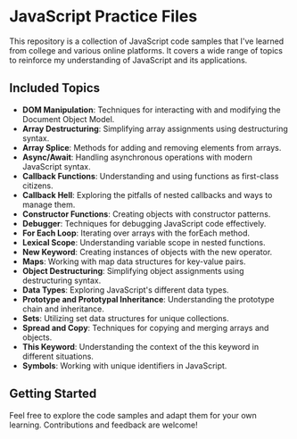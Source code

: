 # JavaScript Practice Files

This repository is a collection of JavaScript code samples that I've learned from college and various online platforms. It covers a wide range of topics to reinforce my understanding of JavaScript and its applications.

## Included Topics

- **DOM Manipulation**: Techniques for interacting with and modifying the Document Object Model.
- **Array Destructuring**: Simplifying array assignments using destructuring syntax.
- **Array Splice**: Methods for adding and removing elements from arrays.
- **Async/Await**: Handling asynchronous operations with modern JavaScript syntax.
- **Callback Functions**: Understanding and using functions as first-class citizens.
- **Callback Hell**: Exploring the pitfalls of nested callbacks and ways to manage them.
- **Constructor Functions**: Creating objects with constructor patterns.
- **Debugger**: Techniques for debugging JavaScript code effectively.
- **For Each Loop**: Iterating over arrays with the forEach method.
- **Lexical Scope**: Understanding variable scope in nested functions.
- **New Keyword**: Creating instances of objects with the new operator.
- **Maps**: Working with map data structures for key-value pairs.
- **Object Destructuring**: Simplifying object assignments using destructuring syntax.
- **Data Types**: Exploring JavaScript's different data types.
- **Prototype and Prototypal Inheritance**: Understanding the prototype chain and inheritance.
- **Sets**: Utilizing set data structures for unique collections.
- **Spread and Copy**: Techniques for copying and merging arrays and objects.
- **This Keyword**: Understanding the context of the this keyword in different situations.
- **Symbols**: Working with unique identifiers in JavaScript.

## Getting Started

Feel free to explore the code samples and adapt them for your own learning. Contributions and feedback are welcome!


